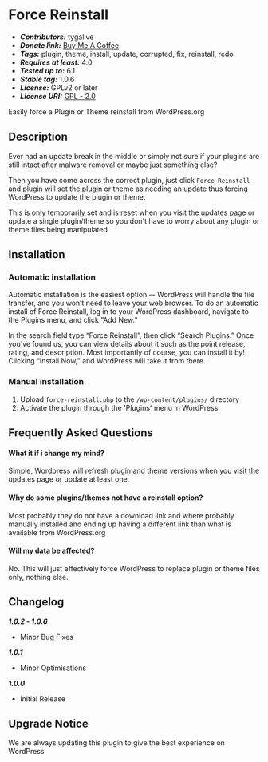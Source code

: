 # Force Reinstall

- **_Contributors:_** tygalive
- **_Donate link:_** [Buy Me A Coffee](https://buymeacoffee.com/fpjyrXk)
- **_Tags:_** plugin, theme, install, update, corrupted, fix, reinstall, redo
- **_Requires at least:_** 4.0
- **_Tested up to:_** 6.1
- **_Stable tag:_** 1.0.6
- **_License:_** GPLv2 or later
- **_License URI:_** [GPL - 2.0](http://www.gnu.org/licenses/gpl-2.0.html)

Easily force a Plugin or Theme reinstall from WordPress.org

## Description

Ever had an update break in the middle or simply not sure if your plugins are still intact after malware removal or maybe just something else?

Then you have come across the correct plugin, just click `Force Reinstall` and plugin will set the plugin or theme as needing an update thus forcing WordPress to update the plugin or theme.

This is only temporarily set and is reset when you visit the updates page or update a single plugin/theme so you don't have to worry about any plugin or theme files being manipulated

## Installation

### Automatic installation

Automatic installation is the easiest option -- WordPress will handle the file transfer, and you won’t need to leave your web browser. To do an automatic install of Force Reinstall, log in to your WordPress dashboard, navigate to the Plugins menu, and click “Add New.”

In the search field type “Force Reinstall”, then click “Search Plugins.” Once you’ve found us, you can view details about it such as the point release, rating, and description. Most importantly of course, you can install it by! Clicking “Install Now,” and WordPress will take it from there.

### Manual installation

1. Upload `force-reinstall.php` to the `/wp-content/plugins/` directory
2. Activate the plugin through the 'Plugins' menu in WordPress

## Frequently Asked Questions

#### What it if i change my mind?

Simple, Wordpress will refresh plugin and theme versions when you visit the updates page or update at least one.

#### Why do some plugins/themes not have a reinstall option?

Most probably they do not have a download link and where probably manually installed and ending up having a different link than what is available from WordPress.org

#### Will my data be affected?

No. This will just effectively force WordPress to replace plugin or theme files only, nothing else.

## Changelog

**_1.0.2_ - _1.0.6_**

- Minor Bug Fixes

**_1.0.1_**

- Minor Optimisations

**_1.0.0_**

- Initial Release

## Upgrade Notice

We are always updating this plugin to give the best experience on WordPress
